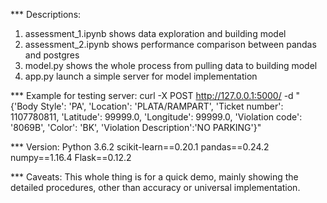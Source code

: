 *** Descriptions:
1. assessment_1.ipynb shows data exploration and building model
2. assessment_2.ipynb shows performance comparison between pandas and postgres
3. model.py shows the whole process from pulling data to building model
4. app.py launch a simple server for model implementation


*** Example for testing server:
curl -X POST http://127.0.0.1:5000/ -d "{'Body Style': 'PA', 'Location': 'PLATA/RAMPART', 'Ticket number': 1107780811, 'Latitude': 99999.0, 'Longitude': 99999.0, 'Violation code': '8069B', 'Color': 'BK', 'Violation Description':'NO PARKING'}"

*** Version:
    Python 3.6.2
    scikit-learn==0.20.1
    pandas==0.24.2
    numpy==1.16.4
    Flask==0.12.2

*** Caveats:
This whole thing is for a quick demo, mainly showing the detailed procedures,
other than accuracy or universal implementation.
